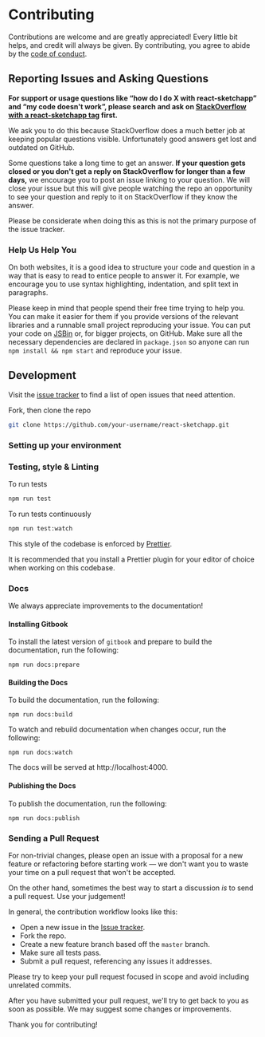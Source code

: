 # Contributing

Contributions are welcome and are greatly appreciated! Every little bit helps, and credit will always be given. By contributing, you agree to abide by the [code of conduct](https://github.com/airbnb/react-sketchapp/blob/master/.github/CODE_OF_CONDUCT.md).

## Reporting Issues and Asking Questions

**For support or usage questions like “how do I do X with react-sketchapp” and “my code doesn't work”, please search and ask on [StackOverflow with a react-sketchapp tag](http://stackoverflow.com/questions/tagged/react-sketchapp?sort=votes&pageSize=50) first.**

We ask you to do this because StackOverflow does a much better job at keeping popular questions visible. Unfortunately good answers get lost and outdated on GitHub.

Some questions take a long time to get an answer. **If your question gets closed or you don't get a reply on StackOverflow for longer than a few days,** we encourage you to post an issue linking to your question. We will close your issue but this will give people watching the repo an opportunity to see your question and reply to it on StackOverflow if they know the answer.

Please be considerate when doing this as this is not the primary purpose of the issue tracker.

### Help Us Help You

On both websites, it is a good idea to structure your code and question in a way that is easy to read to entice people to answer it. For example, we encourage you to use syntax highlighting, indentation, and split text in paragraphs.

Please keep in mind that people spend their free time trying to help you. You can make it easier for them if you provide versions of the relevant libraries and a runnable small project reproducing your issue. You can put your code on [JSBin](http://jsbin.com) or, for bigger projects, on GitHub. Make sure all the necessary dependencies are declared in `package.json` so anyone can run `npm install && npm start` and reproduce your issue.

## Development

Visit the [issue tracker](https://github.com/airbnb/react-sketchapp/issues) to find a list of open issues that need attention.

Fork, then clone the repo

```bash
git clone https://github.com/your-username/react-sketchapp.git
```

### Setting up your environment

### Testing, style & Linting

To run tests

```bash
npm run test
```

To run tests continuously

```bash
npm run test:watch
```

This style of the codebase is enforced by [Prettier](https://prettier.io/).

It is recommended that you install a Prettier plugin for your editor of choice when working on this codebase.

### Docs

We always appreciate improvements to the documentation!

#### Installing Gitbook

To install the latest version of `gitbook` and prepare to build the documentation, run the following:

```
npm run docs:prepare
```

#### Building the Docs

To build the documentation, run the following:

```
npm run docs:build
```

To watch and rebuild documentation when changes occur, run the following:

```
npm run docs:watch
```

The docs will be served at http://localhost:4000.

#### Publishing the Docs

To publish the documentation, run the following:

```
npm run docs:publish
```

### Sending a Pull Request

For non-trivial changes, please open an issue with a proposal for a new feature or refactoring before starting work — we don't want you to waste your time on a pull request that won't be accepted.

On the other hand, sometimes the best way to start a discussion _is_ to send a pull request. Use your judgement!

In general, the contribution workflow looks like this:

- Open a new issue in the [Issue tracker](https://github.com/airbnb/react-sketchapp/issues).
- Fork the repo.
- Create a new feature branch based off the `master` branch.
- Make sure all tests pass.
- Submit a pull request, referencing any issues it addresses.

Please try to keep your pull request focused in scope and avoid including unrelated commits.

After you have submitted your pull request, we'll try to get back to you as soon as possible. We may suggest some changes or improvements.

Thank you for contributing!

